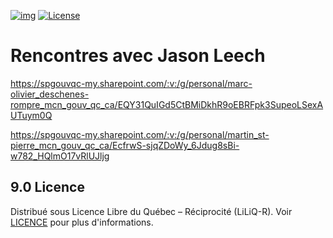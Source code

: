 [![img](https://img.shields.io/badge/Cycle%20de%20Vie-Phase%20d%C3%A9couverte-339999)](https://www.quebec.ca/gouv/politiques-orientations/vitrine-numeriqc/accompagnement-des-organismes-publics/demarche-conception-services-numeriques)
[![License](https://img.shields.io/badge/Licence-LiLiQ--R-blue)](LICENSE)

# Rencontres avec Jason Leech

https://spgouvqc-my.sharepoint.com/:v:/g/personal/marc-olivier_deschenes-rompre_mcn_gouv_qc_ca/EQY31QuIGd5CtBMiDkhR9oEBRFpk3SupeoLSexAUTuym0Q

https://spgouvqc-my.sharepoint.com/:v:/g/personal/martin_st-pierre_mcn_gouv_qc_ca/EcfrwS-sjqZDoWy_6Jdug8sBi-w782_HQlmO17vRlUJljg

    
## 9.0 Licence
Distribué sous Licence Libre du Québec – Réciprocité (LiLiQ-R). Voir [LICENCE](LICENSE) pour plus d'informations.
